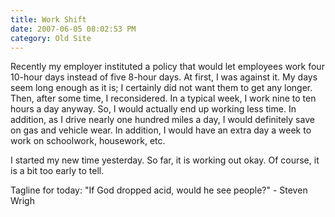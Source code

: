 ```yaml
---
title: Work Shift
date: 2007-06-05 08:02:53 PM
category: Old Site
---
```


Recently my employer instituted a policy that would let employees work four 10-hour days instead of five 8-hour days. At first, I was against it. My days seem long enough as it is; I certainly did not want them to get any longer. Then, after some time, I reconsidered. In a typical week, I work nine to ten hours a day anyway. So, I would actually end up working less time. In addition, as I drive nearly one hundred miles a day, I would definitely save on gas and vehicle wear. In addition, I would have an extra day a week to work on schoolwork, housework, etc.

I started my new time yesterday. So far, it is working out okay. Of course, it is a bit too early to tell.

Tagline for today: "If God dropped acid, would he see people?" - Steven Wrigh
